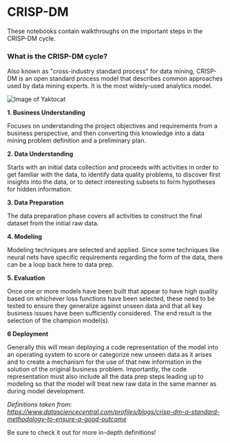 # CRISP-DM

These notebooks contain walkthroughs on the important steps in the CRISP-DM cycle.



### What is the CRISP-DM cycle?

Also known as "cross-industry standard process" for data mining, CRISP-DM is an open standard process model that describes common approaches used by data mining experts. It is the most widely-used analytics model.

![Image of Yaktocat](https://miro.medium.com/max/1400/1*0YKaiRfOSRQGtjObCQmxIA.png)

**1. Business Understanding**

Focuses on understanding the project objectives and requirements from a business perspective, and then converting this knowledge into a data mining problem definition and a preliminary plan.

**2. Data Understanding**

Starts with an initial data collection and proceeds with activities in order to get familiar with the data, to identify data quality problems, to discover first insights into the data, or to detect interesting subsets to form hypotheses for hidden information.

**3. Data Preparation**

The data preparation phase covers all activities to construct the final dataset from the initial raw data.

**4. Modeling**

Modeling techniques are selected and applied.  Since some techniques like neural nets have specific requirements regarding the form of the data, there can be a loop back here to data prep.

**5. Evaluation**

Once one or more models have been built that appear to have high quality based on whichever loss functions have been selected, these need to be tested to ensure they generalize against unseen data and that all key business issues have been sufficiently considered.  The end result is the selection of the champion model(s).

**6 Deployment**

Generally this will mean deploying a code representation of the model into an operating system to score or categorize new unseen data as it arises and to create a mechanism for the use of that new information in the solution of the original business problem.  Importantly, the code representation must also include all the data prep steps leading up to modeling so that the model will treat new raw data in the same manner as during model development.

*Definitions taken from: https://www.datasciencecentral.com/profiles/blogs/crisp-dm-a-standard-methodology-to-ensure-a-good-outcome*

Be sure to check it out for more in-depth definitions!


